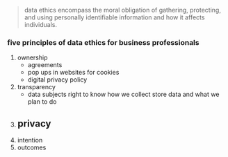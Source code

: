 >data ethics encompass the moral obligation of gathering, protecting, and using personally identifiable information and how it affects individuals.

### five principles of data ethics for business professionals

1. ownership
	- agreements
	- pop ups in websites for cookies
	- digital privacy policy
2. transparency
	- data subjects right to know how we collect store data and what we plan to do 
1. privacy
	- 
2. intention
3. outcomes